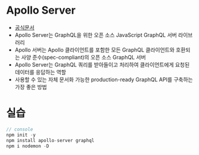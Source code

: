 # Apollo Server
- [공식문서](https://www.apollographql.com/docs/)
- Apollo Server는 GraphQL을 위한 오픈 소스 JavaScript GraphQL 서버 라이브러리
- Apollo 서버는 Apollo 클라이언트를 포함한 모든 GraphQL 클라이언트와 호환되는 사양 준수(spec-compliant)의 오픈 소스 GraphQL 서버
- Apollo Server는 GraphQL 쿼리를 받아들이고 처리하여 클라이언트에게 요청된 데이터를 응답하는 역할
- 사용할 수 있는 자체 문서화 가능한 production-ready GraphQL API를 구축하는 가장 좋은 방법


# 실습
```javascript
// console
npm init -y
npm install apollo-server graphql
npm i nodemon -D
```